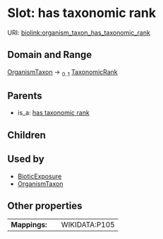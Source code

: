 
# Slot: has taxonomic rank




URI: [biolink:organism_taxon_has_taxonomic_rank](https://w3id.org/biolink/vocab/organism_taxon_has_taxonomic_rank)


## Domain and Range

[OrganismTaxon](OrganismTaxon.md) &#8594;  <sub>0..1</sub> [TaxonomicRank](TaxonomicRank.md)

## Parents

 *  is_a: [has taxonomic rank](has_taxonomic_rank.md)

## Children


## Used by

 * [BioticExposure](BioticExposure.md)
 * [OrganismTaxon](OrganismTaxon.md)

## Other properties

|  |  |  |
| --- | --- | --- |
| **Mappings:** | | WIKIDATA:P105 |

